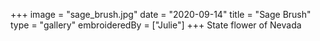 +++
image = "sage_brush.jpg"
date = "2020-09-14"
title = "Sage Brush"
type = "gallery"
embroideredBy = ["Julie"]
+++
State flower of Nevada